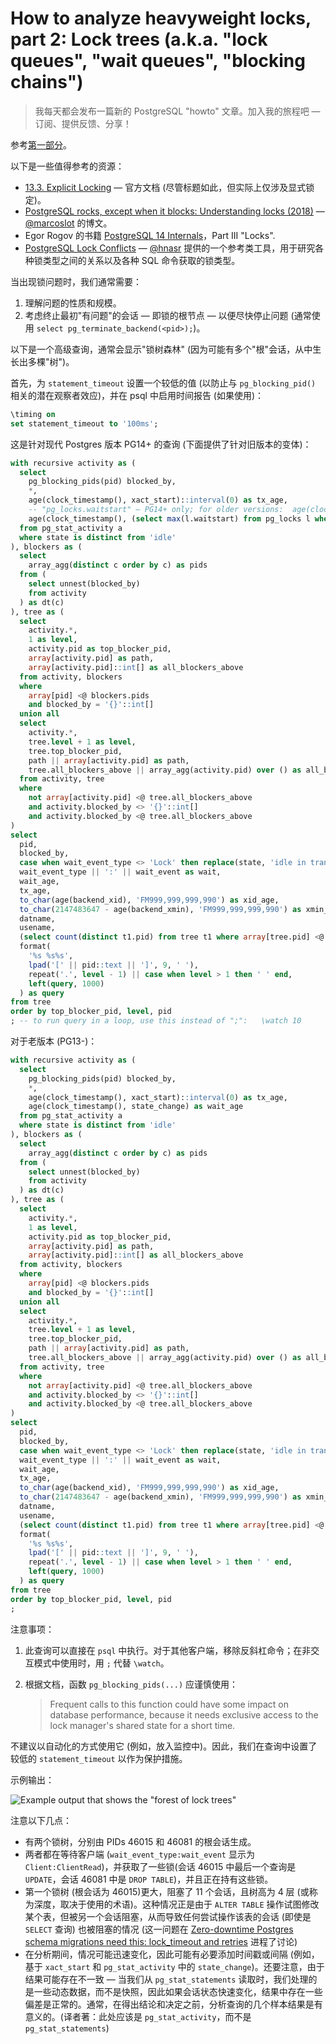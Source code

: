 # How to analyze heavyweight locks, part 2: Lock trees (a.k.a. "lock queues", "wait queues", "blocking chains")

>我每天都会发布一篇新的 PostgreSQL "howto" 文章。加入我的旅程吧 — 订阅、提供反馈、分享！

参考[第一部分](https://xiongcccc.github.io/postgres-howtos/#/./docs/22)。

以下是一些值得参考的资源：

- [13.3. Explicit Locking](https://postgresql.org/docs/current/explicit-locking.html) — 官方文档 (尽管标题如此，但实际上仅涉及显式锁定)。
- [PostgreSQL rocks, except when it blocks: Understanding locks (2018)](https://www.citusdata.com/blog/2018/02/15/when-postgresql-blocks/) — [@marcoslot](https://twitter.com/marcoslot) 的博文。
- Egor Rogov 的书籍 [PostgreSQL 14 Internals](https://postgrespro.com/community/books/internals)，Part III "Locks".
- [PostgreSQL Lock Conflicts](https://postgres-locks.husseinnasser.com) — [@hnasr](https://twitter.com/hnasr) 提供的一个参考类工具，用于研究各种锁类型之间的关系以及各种 SQL 命令获取的锁类型。

当出现锁问题时，我们通常需要：

1. 理解问题的性质和规模。
2. 考虑终止最初"有问题"的会话 — 即锁的根节点 — 以便尽快停止问题 (通常使用 `select pg_terminate_backend(<pid>);`)。

以下是一个高级查询，通常会显示"锁树森林" (因为可能有多个"根"会话，从中生长出多棵"树")。

首先，为 `statement_timeout` 设置一个较低的值 (以防止与 `pg_blocking_pid()` 相关的潜在观察者效应)，并在 psql 中启用时间报告 (如果使用)：

~~~SQL
\timing on
set statement_timeout to '100ms';
~~~

这是针对现代 Postgres 版本 PG14+ 的查询 (下面提供了针对旧版本的变体)：

```sql
with recursive activity as (
  select
    pg_blocking_pids(pid) blocked_by,
    *,
    age(clock_timestamp(), xact_start)::interval(0) as tx_age,
    -- "pg_locks.waitstart" – PG14+ only; for older versions:  age(clock_timestamp(), state_change) as wait_age
    age(clock_timestamp(), (select max(l.waitstart) from pg_locks l where a.pid = l.pid))::interval(0) as wait_age
  from pg_stat_activity a
  where state is distinct from 'idle'
), blockers as (
  select
    array_agg(distinct c order by c) as pids
  from (
    select unnest(blocked_by)
    from activity
  ) as dt(c)
), tree as (
  select
    activity.*,
    1 as level,
    activity.pid as top_blocker_pid,
    array[activity.pid] as path,
    array[activity.pid]::int[] as all_blockers_above
  from activity, blockers
  where
    array[pid] <@ blockers.pids
    and blocked_by = '{}'::int[]
  union all
  select
    activity.*,
    tree.level + 1 as level,
    tree.top_blocker_pid,
    path || array[activity.pid] as path,
    tree.all_blockers_above || array_agg(activity.pid) over () as all_blockers_above
  from activity, tree
  where
    not array[activity.pid] <@ tree.all_blockers_above
    and activity.blocked_by <> '{}'::int[]
    and activity.blocked_by <@ tree.all_blockers_above
)
select
  pid,
  blocked_by,
  case when wait_event_type <> 'Lock' then replace(state, 'idle in transaction', 'idletx') else 'waiting' end as state,
  wait_event_type || ':' || wait_event as wait,
  wait_age,
  tx_age,
  to_char(age(backend_xid), 'FM999,999,999,990') as xid_age,
  to_char(2147483647 - age(backend_xmin), 'FM999,999,999,990') as xmin_ttf,
  datname,
  usename,
  (select count(distinct t1.pid) from tree t1 where array[tree.pid] <@ t1.path and t1.pid <> tree.pid) as blkd,
  format(
    '%s %s%s',
    lpad('[' || pid::text || ']', 9, ' '),
    repeat('.', level - 1) || case when level > 1 then ' ' end,
    left(query, 1000)
  ) as query
from tree
order by top_blocker_pid, level, pid
; -- to run query in a loop, use this instead of ";":   \watch 10
```

对于老版本 (PG13-)：

~~~SQL
with recursive activity as (
  select
    pg_blocking_pids(pid) blocked_by,
    *,
    age(clock_timestamp(), xact_start)::interval(0) as tx_age,
    age(clock_timestamp(), state_change) as wait_age
  from pg_stat_activity a
  where state is distinct from 'idle'
), blockers as (
  select
    array_agg(distinct c order by c) as pids
  from (
    select unnest(blocked_by)
    from activity
  ) as dt(c)
), tree as (
  select
    activity.*,
    1 as level,
    activity.pid as top_blocker_pid,
    array[activity.pid] as path,
    array[activity.pid]::int[] as all_blockers_above
  from activity, blockers
  where
    array[pid] <@ blockers.pids
    and blocked_by = '{}'::int[]
  union all
  select
    activity.*,
    tree.level + 1 as level,
    tree.top_blocker_pid,
    path || array[activity.pid] as path,
    tree.all_blockers_above || array_agg(activity.pid) over () as all_blockers_above
  from activity, tree
  where
    not array[activity.pid] <@ tree.all_blockers_above
    and activity.blocked_by <> '{}'::int[]
    and activity.blocked_by <@ tree.all_blockers_above
)
select
  pid,
  blocked_by,
  case when wait_event_type <> 'Lock' then replace(state, 'idle in transaction', 'idletx') else 'waiting' end as state,
  wait_event_type || ':' || wait_event as wait,
  wait_age,
  tx_age,
  to_char(age(backend_xid), 'FM999,999,999,990') as xid_age,
  to_char(2147483647 - age(backend_xmin), 'FM999,999,999,990') as xmin_ttf,
  datname,
  usename,
  (select count(distinct t1.pid) from tree t1 where array[tree.pid] <@ t1.path and t1.pid <> tree.pid) as blkd,
  format(
    '%s %s%s',
    lpad('[' || pid::text || ']', 9, ' '),
    repeat('.', level - 1) || case when level > 1 then ' ' end,
    left(query, 1000)
  ) as query
from tree
order by top_blocker_pid, level, pid
;

~~~

注意事项：

1. 此查询可以直接在 `psql` 中执行。对于其他客户端，移除反斜杠命令；在非交互模式中使用时，用 `;` 代替 `\watch`。

2. 根据文档，函数 `pg_blocking_pids(...)` 应谨慎使用：

   >Frequent calls to this function could have some impact on database performance, because it needs exclusive access to the lock manager's shared state for a short time.

不建议以自动化的方式使用它 (例如，放入监控中)。因此，我们在查询中设置了较低的 `statement_timeout` 以作为保护措施。

示例输出：

![Example output that shows the "forest of lock trees"](https://gitlab.com/postgres-ai/postgresql-consulting/postgres-howtos/-/raw/main/files/0042_example_output.jpeg)

注意以下几点：

- 有两个锁树，分别由 PIDs 46015 和 46081 的根会话生成。
- 两者都在等待客户端 (`wait_event_type:wait_event` 显示为 `Client:ClientRead`)，并获取了一些锁(会话 46015 中最后一个查询是 `UPDATE`，会话 46081 中是 `DROP TABLE`)，并且正在持有这些锁。
- 第一个锁树 (根会话为 46015)更大，阻塞了 11 个会话，且树高为 4 层 (或称为深度，取决于使用的术语)。这种情况正是由于 `ALTER TABLE` 操作试图修改某个表，但被另一个会话阻塞，从而导致任何尝试操作该表的会话 (即使是 `SELECT` 查询) 也被阻塞的情况 (这一问题在 [Zero-downtime Postgres schema migrations need this: lock_timeout and retries](https://postgres.ai/blog/20210923-zero-downtime-postgres-schema-migrations-lock-timeout-and-retries) 进程了讨论) 
- 在分析期间，情况可能迅速变化，因此可能有必要添加时间戳或间隔 (例如，基于 `xact_start` 和 `pg_stat_activity` 中的 `state_change`)。还要注意，由于结果可能存在不一致 — 当我们从 `pg_stat_statements` 读取时，我们处理的是一些动态数据，而不是快照，因此如果会话状态快速变化，结果中存在一些偏差是正常的。通常，在得出结论和决定之前，分析查询的几个样本结果是有意义的。(译者著：此处应该是 `pg_stat_activity`，而不是 `pg_stat_statements`)